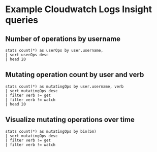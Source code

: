 # Example Cloudwatch Logs Insight queries

## Number of operations by username

```
stats count(*) as userOps by user.username,
| sort userOps desc
| head 20
```

## Mutating operation count by user and verb

```
stats count(*) as mutatingOps by user.username, verb
| sort mutatingOps desc
| filter verb != get
| filter verb != watch
| head 20
```

## Visualize mutating operations over time

```
stats count(*) as mutatingOps by bin(5m)
| sort mutatingOps desc
| filter verb != get
| filter verb != watch
```
